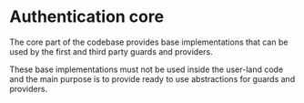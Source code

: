 # Authentication core
The core part of the codebase provides base implementations that can be used by the first and third party guards and providers.

These base implementations must not be used inside the user-land code and the main purpose is to provide ready to use abstractions for guards and providers.
